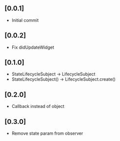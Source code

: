 ## [0.0.1]

* Initial commit

## [0.0.2]

* Fix didUpdateWidget

## [0.1.0]

* StateLifecycleSubject -> LifecycleSubject
* StateLifecycleSubject() -> LifecycleSubject.create()

## [0.2.0]

* Callback instead of object

## [0.3.0]

* Remove state param from observer
